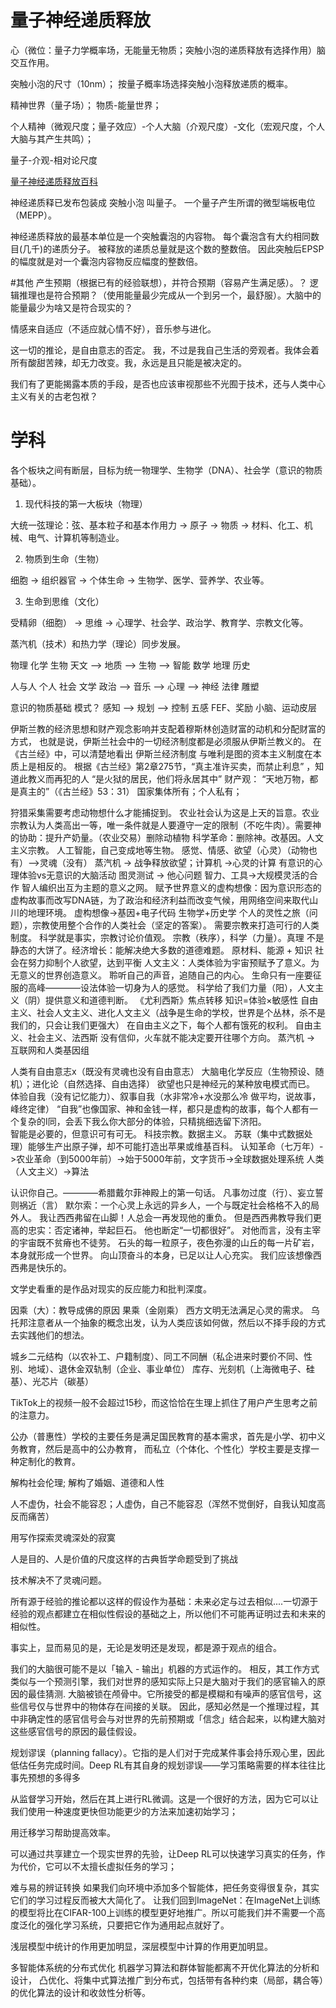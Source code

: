 


# 量子神经递质释放
心（微位：量子力学概率场，无能量无物质；突触小泡的递质释放有选择作用）脑交互作用。

突触小泡的尺寸（10nm）；
按量子概率场选择突触小泡释放递质的概率。

精神世界（量子场）；
物质-能量世界；


个人精神（微观尺度；量子效应）-个人大脑（介观尺度）-文化（宏观尺度，个人大脑与其产生共鸣）；

量子-介观-相对论尺度


[量子神经递质释放百科](https://wikichi.icu/wiki/Quantal_neurotransmitter_release)

神经递质释已发布包装成 突触小泡 叫量子。
一个量子产生所谓的微型端板电位（MEPP）。

神经递质释放的最基本单位是一个突触囊泡的内容物。
每个囊泡含有大约相同数目(几千)的递质分子。
被释放的递质总量就是这个数的整数倍。
因此突触后EPSP的幅度就是对一个囊泡内容物反应幅度的整数倍。



#其他
产生预期（根据已有的经验联想），并符合预期（容易产生满足感）。？
逻辑推理也是符合预期？（使用能量最少完成从一个到另一个，最舒服）。大脑中的能量最少为啥又是符合现实的？

情感来自适应（不适应就心情不好），音乐参与进化。

这一切的推论，是自由意志的否定。 我，不过是我自己生活的旁观者。我体会着所有酸甜苦辣，却无力改变。我，永远是且只能是被决定的。

我们有了更能揭露本质的手段，是否也应该审视那些不光囿于技术，还与人类中心主义有关的古老包袱？


# 学科
各个板块之间有断层，目标为统一物理学、生物学（DNA）、社会学（意识的物质基础）。
1. 现代科技的第一大板块（物理）

大统一弦理论：弦、基本粒子和基本作用力 -> 原子 -> 物质 -> 材料、化工、机械、电气、计算机等制造业。

2. 物质到生命（生物）

细胞 -> 组织器官 -> 个体生命 -> 生物学、医学、营养学、农业等。

3. 生命到思维（文化）

受精卵（细胞） -> 思维 -> 心理学、社会学、政治学、教育学、宗教文化等。

蒸汽机（技术）和热力学（理论）同步发展。

物理     化学     生物
天文 --> 地质 --> 生物 --> 智能
数学     地理     历史

人与人     个人
社会       文学
政治  -->  音乐   --> 心理 --> 神经
法律       雕塑

意识的物质基础 模式？
感知 --> 规划 -->     控制
五感     FEF、奖励     小脑、运动皮层

伊斯兰教的经济思想和财产观念影响并支配着穆斯林创造财富的动机和分配财富的方式，
也就是说，伊斯兰社会中的一切经济制度都是必须服从伊斯兰教义的。
在《古兰经》中，可以清楚地看出 伊斯兰经济制度 与唯利是图的资本主义制度在本质上是相反的。
根据《古兰经》第2章275节，“真主准许买卖，而禁止利息”  ，知道此教义而再犯的人  “是火狱的居民，他们将永居其中”
财产观：
“天地万物，都是真主的”（《古兰经》53：31）
国家集体所有；个人私有；

狩猎采集需要考虑动物想什么才能捕捉到。
农业社会认为这是上天的旨意。农业宗教认为人类高出一等，唯一条件就是人要遵守一定的限制（不吃牛肉）。需要神的协助：提升产奶量。（农业交易）删除动植物
科学革命：删除神。改基因。人文主义宗教。
人工智能，自己变成地等生物。
感觉、情感、欲望（心灵）（动物也有）-->灵魂（没有）
蒸汽机 -> 战争释放欲望；计算机 ->心灵的计算
有意识的心理体验vs无意识的大脑活动
图灵测试 -> 他心问题
智力、工具->大规模灵活的合作
智人编织出互为主题的意义之网。
赋予世界意义的虚构想像：因为意识形态的虚构故事而改写DNA链，为了政治和经济利益而改变气候，用网络空间来取代山川的地理环境。  虚构想像->基因+电子代码
生物学+历史学
个人的灵性之旅（问题），宗教使用整个合作的人类社会（坚定的答案）。
需要宗教来打造可行的人类制度。
科学就是事实，宗教讨论价值观。
宗教（秩序），科学（力量）。真理
不是静态的大饼了。经济增长：能解决绝大多数的道德难题。
原材料、能源 + 知识
社会在努力抑制个人欲望，达到平衡
人文主义：人类体验为宇宙预赋予了意义。为无意义的世界创造意义。
聆听自己的声音，追随自己的内心。
生命只有一座要征服的高峰————设法体验一切身为人的感觉。
科学给了我们力量（阳），人文主义（阴）提供意义和道德判断。
《尤利西斯》焦点转移
知识=体验×敏感性
自由主义、社会人文主义、进化人文主义（战争是生命的学校，世界是个丛林，杀不是我们的，只会让我们更强大）
在自由主义之下，每个人都有饿死的权利。
自由主义、社会主义、法西斯
没有信仰，火车就不能决定要开往哪个方向。
蒸汽机 -> 互联网和人类基因组

人类有自由意志x（既没有灵魂也没有自由意志）
大脑电化学反应（生物预设、随机）；进化论（自然选择、自由选择）
欲望也只是神经元的某种放电模式而已。
体验自我（没有记忆能力）、叙事自我（水非常冷+水没那么冷 做平均，说故事，峰终定律）
“自我”也像国家、神和金钱一样，都只是虚构的故事，每个人都有一个复杂的I同，会丢下我么你大部分的体验，只精挑细选留下济阳。	
智能是必要的，但意识可有可无。
科技宗教。数据主义。
苏联（集中式数据处理）能够生产出原子弹，却不可能打造出苹果或维基百科。
认知革命（七万年）->农业革命（到5000年前）->始于5000年前，文字货币->全球数据处理系统
人类（人文主义）->算法



认识你自己。————希腊戴尔菲神殿上的第一句话。
凡事勿过度（行）、妄立誓则祸近（言）
默尔索：一个心灵上永远的异乡人，一个与既定社会格格不入的局外人。
我让西西弗留在山脚！人总会一再发现他的重负。
但是西西弗教导我们更高的忠实：否定诸神，举起巨石。
他也断定“一切都很好”。
对他而言，没有主宰的宇宙既不贫瘠也不徒劳。
石头的每一粒原子，夜色弥漫的山丘的每一片矿岩，本身就形成一个世界。
向山顶奋斗的本身，已足以让人心充实。
我们应该想像西西弗是快乐的。

文学史看重的是作品对现实的反应能力和批判深度。

因乘（大）：教导成佛的原因
果乘（金刚乘）
西方文明无法满足心灵的需求。
乌托邦注意者从一个抽象的概念出发，认为人类应该如何做，然后以不择手段的方式去实践他们的想法。

城乡二元结构（以农补工、户籍制度）、同工不同酬（私企进来时要价不同、性别、地域）、退休金双轨制（企业、事业单位）
库存、光刻机（上海微电子、硅基）、光芯片（碳基）

TikTok上的视频一般不会超过15秒，而这恰恰在生理上抓住了用户产生思考之前的注意力。

公办（普惠性）学校的主要任务是满足国民教育的基本需求，首先是小学、初中义务教育，然后是高中的公办教育，
而私立（个体化、个性化）学校主要是支撑一种定制化的教育。

解构社会伦理;
解构了婚姻、道德和人性

人不虚伪，社会不能容忍；人虚伪，自己不能容忍（浑然不觉倒好，自我认知度高反而痛苦）

用写作探索灵魂深处的寂寞

人是目的、人是价值的尺度这样的古典哲学命题受到了挑战

技术解决不了灵魂问题。

所有源于经验的推论都以这样的假设作为基础：未来必定与过去相似....一切源于经验的观点都建立在相似性假设的基础之上，所以他们不可能再证明过去和未来的相似性。

事实上，显而易见的是，无论是发明还是发现，都是源于观点的组合。

我们的大脑很可能不是以「输入 - 输出」机器的方式运作的。
相反，其工作方式类似与一个预测引擎，我们对世界的感知实际上只是大脑对于我们的感官输入的原因的最佳猜测.
大脑被锁在颅骨中。它所接受的都是模糊和有噪声的感官信号，这些信号仅与世界中的物体存在间接的关联。
因此，感知必然是一个推理过程，其中非确定性的感官信号会与对世界的先前预期或「信念」结合起来，以构建大脑对这些感官信号的原因的最佳假设。

规划谬误（planning fallacy）。它指的是人们对于完成某件事会持乐观心里，因此低估任务完成时间。Deep RL有其自身的规划谬误——学习策略需要的样本往往比事先预想的多得多

从监督学习开始，然后在其上进行RL微调。这是一个很好的方法，因为它可以让我们使用一种速度更快但功能更少的方法来加速初始学习；

用迁移学习帮助提高效率。

可以通过共享建立一个现实世界的先验，让Deep RL可以快速学习真实的任务，作为代价，它可以不太擅长虚拟任务的学习；

难与易的辨证转换
如果我们向环境中添加多个智能体，把任务变得很复杂，其实它们的学习过程反而被大大简化了。
让我们回到ImageNet：在ImageNet上训练的模型将比在CIFAR-100上训练的模型更好地推广。所以可能我们并不需要一个高度泛化的强化学习系统，只要把它作为通用起点就好了。

浅层模型中统计的作用更加明显，深层模型中计算的作用更加明显。

多智能体系统的分布式优化
机器学习算法和群体智能都离不开优化算法的分析和设计，
凸优化、将集中式算法推广到分布式，包括带有各种约束（局部，耦合等）的优化算法的设计和收敛性分析等。
